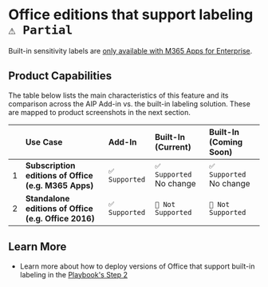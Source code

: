 # Office editions that support labeling `⚠️ Partial`

Built-in sensitivity labels are [only available with M365 Apps for Enterprise](/docs/playbooks/AIP2MIP//AIP2MIPStep2.md). 

## Product Capabilities
The table below lists the main characteristics of this feature and its comparison across the AIP Add-in vs. the built-in labeling solution. These are mapped to product screenshots in the next section. 

|  | Use Case             | Add-In| Built-In (Current) | Built-In (Coming Soon)|
| :----                   | :---- | :---- | :---- | :---- |
| 1 | **Subscription editions of Office (e.g. M365 Apps)**   | `✅ Supported`  | `✅ Supported` No change | `✅ Supported` No change  |
| 2 | **Standalone editions of Office (e.g. Office 2016)**   | `✅ Supported` |  `🚫 Not Supported`  | `🚫 Not Supported`|



## Learn More
- Learn more about how to deploy versions of Office that support built-in labeling in the [Playbook's Step 2](/docs/playbooks/AIP2MIP//AIP2MIPStep2.md)
